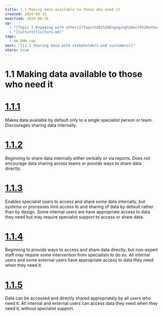 ```yaml
---
title: 1.1 Making data available to those who need it
created: 2024-08-15
modified: 2024-08-26
up:
  - "[Topic 1 Engaging with others](Topic%201%20Engaging%20with%20others.md)"
  - "[Culture](Culture.md)"
tags:
  - UK-DMM_row
next: "[[1.2 Sharing data with stakeholders and customers]]"
share: true
---
```

# 1.1 Making data available to those who need it
# [1.1.1](1.1.1.md)

Makes data available by default only to a single specialist person or team. Discourages sharing data internally.

# [1.1.2](1.1.2.md)

Beginning to share data internally either verbally or via reports. Does not encourage data sharing across teams or provide ways to share data directly.

# [1.1.3](1.1.3.md)

Enables specialist users to access and share some data internally, but systems or processes limit access to and sharing of data by default rather than by design. Some internal users are have appropriate access to data they need but may require specialist support to access or share data.

# [1.1.4](1.1.4.md)

Beginning to provide ways to access and share data directly, but non-expert staff may require some intervention from specialists to do so. All internal users and some external users have appropriate access to data they need when they need it.

# [1.1.5](1.1.5.md)

Data can be accessed and directly shared appropriately by all users who need it. All internal and external users can access data they need when they need it, without specialist support.

